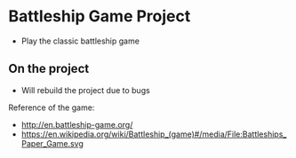 # Battleship Game Project

- Play the classic battleship game

## On the project
- Will rebuild the project due to bugs

Reference of the game:
- http://en.battleship-game.org/
- https://en.wikipedia.org/wiki/Battleship_(game)#/media/File:Battleships_Paper_Game.svg